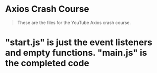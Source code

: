# Axios Crash Course

> These are the files for the YouTube Axios crash course.

"start.js" is just the event listeners and empty functions. "main.js" is the completed code
=======

